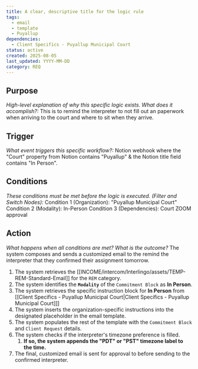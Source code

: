 ```yaml
---
title: A clear, descriptive title for the logic rule
tags:
  - email
  - template
  - Puyallup
dependencies:
  - Client Specifics - Puyallup Municipal Court
status: active
created: 2025-08-05
last_updated: YYYY-MM-DD
category: REQ
---
```

## Purpose
*High-level explanation of why this specific logic exists. What does it accomplish?:*
This is to remind the interpreter to not fill out an paperwork when arriving to the court and where to sit when they arrive.
## Trigger
*What event triggers this specific workflow?:*
Notion webhook where the "Court" property from Notion contains "Puyallup" & the Notion title field contains "In Person".
## Conditions
*These conditions must be met before the logic is executed. (Filter and Switch Nodes):*
Condition 1 (Organization): "Puyallup Municipal Court"
Condition 2 (Modality): In-Person
Condition 3 (Dependencies): Court ZOOM approval

## Action
*What happens when all conditions are met? What is the outcome?*
The system composes and sends a customized email to the remind the interpreter that they confirmed their assignment tomorrow.
1. The system retrieves the [[INCOME/intercom/Interlingo/assets/TEMP-REM-Standard-Email]] for the `REM` category.
2. The system identifies the **`Modality`** of the `Commitment Block` as **In Person**.
3. The system retrieves the specific instruction block for **In Person** from [[Client Specifics - Puyallup Municipal Court|Client Specifics - Puyallup Municipal Court]]]
4. The system inserts the organization-specific instructions into the designated placeholder in the email template.
5. The system populates the rest of the template with the `Commitment Block` and `Client Request` details.
6. The system checks if the interpreter's timezone preference is filled.
	1. **If so, the system appends the "PDT" or "PST" timezone label to the time.**
7. The final, customized email is sent for approval to before sending to the confirmed interpreter.